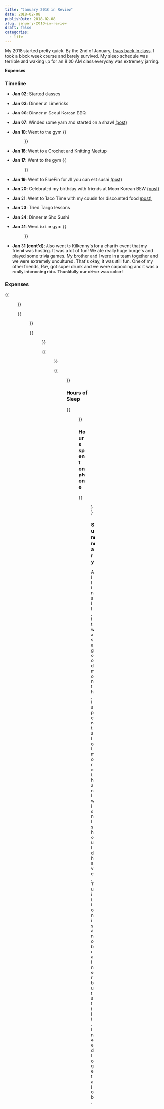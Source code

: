 ```yaml
---
title: "January 2018 in Review"
date: 2018-02-08
publishDate: 2018-02-08
slug: january-2018-in-review
draft: false
categories:
  - life
---
```


My 2018 started pretty quick. By the 2nd of January, [I was back in class](http://edelgrace.me/blog/block-week/). I took a block week course and barely survived. My sleep schedule was terrible and waking up for an 8:00 AM class everyday was extremely jarring.

**Expenses**

### Timeline
+ **Jan 02**: Started classes
+ **Jan 03**: Dinner at Limericks
+ **Jan 06**: Dinner at Seoul Korean BBQ
+ **Jan 07**: Winded some yarn and started on a shawl [(post)](http://edelgrace.me/blog/yarn-winding/)
+ **Jan 10**: Went to the gym
{{<figure src="http://res.cloudinary.com/dvozrk6m8/image/upload/v1517943490/20180110_095543_wexnrc.jpg" title="Trying to run fast">}}
+ **Jan 16**: Went to a Crochet and Knitting Meetup
+ **Jan 17**: Went to the gym
{{<figure src="http://res.cloudinary.com/dvozrk6m8/image/upload/v1517943824/20180117_083110_tzsmbb.jpg" title="My gym partner took forever to come so I spent over an hour on the treadmill">}}
+ **Jan 19**: Went to BlueFin for all you can eat sushi [(post)](http://edelgrace.me/blog/im-stuffed/)
+ **Jan 20**: Celebrated my birthday with friends at Moon Korean BBW [(post)](http://edelgrace.me/blog/im-stuffed/)
+ **Jan 21**: Went to Taco Time with my cousin for discounted food [(post)](http://edelgrace.me/blog/im-stuffed/)
+ **Jan 23**: Tried Tango lessons
+ **Jan 24**: Dinner at Sho Sushi
+ **Jan 31**: Went to the gym
{{<figure src="http://res.cloudinary.com/dvozrk6m8/image/upload/v1517944496/20180131_084121_bgkkt1.jpg" title="My gym partner didn't show up but that's okay I planned for this">}}

+ **Jan 31 (cont'd)**: Also went to Kilkenny's for a charity event that my friend was hosting. It was a lot of fun! We ate really huge burgers and played some trivia games. My brother and I were in a team together and we were extremely uncultured. That's okay, it was still fun. One of my other friends, Ray, got super drunk and we were carpooling and it was a really interesting ride. Thankfully our driver was sober!

### Expenses

{{<figure src="http://res.cloudinary.com/dvozrk6m8/image/upload/v1517945040/jan18expenses_pozuch.png" title="Overall spending in January">}}

{{<figure src="http://res.cloudinary.com/dvozrk6m8/image/upload/v1517945040/jan18expenses_bills_hnwjr7.png" title="Bills: Tuition, phone, and account interest/fees">}}

{{<figure src="http://res.cloudinary.com/dvozrk6m8/image/upload/v1517945040/jan18expenses_bills_optional_ntk9vm.png" title="Optional bills: gym and netflix">}}

{{<figure src="http://res.cloudinary.com/dvozrk6m8/image/upload/v1517945040/jan18expenses_fun_pnrbku.png" title="Just for fun: Mostly eating out, bought Civ 6, went to see Jumanji, and bought an app (a sleep tracker)">}}

{{<figure src="http://res.cloudinary.com/dvozrk6m8/image/upload/v1517945040/jan18expenses_expenses_mnhvan.png" title="Bought a mouse because mine broke, not sure what the misc category is to be honest">}}

### Hours of Sleep

{{<figure src="http://res.cloudinary.com/dvozrk6m8/image/upload/v1517945736/jan18_sleep_mnjwww.png" title="Tracked the hours I slept, I seem to sleep around 6.5 hours on average">}}

### Hours spent on phone

{{<figure src="http://res.cloudinary.com/dvozrk6m8/image/upload/v1517946053/jan18_phone_ikchqz.png" title="Hours I spend on my phone. Thankfully I seem to be spending less and less time on my phone">}}

### Summary

All in all, it was a good month. I spent a lot more than I wish I should have. Tuition is a no brainer but still. I need to get a job.